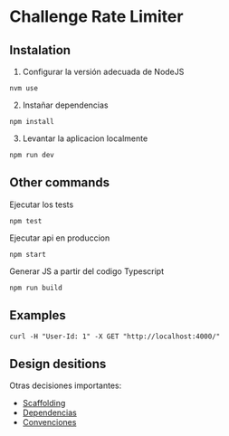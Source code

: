 # Challenge Rate Limiter

## Instalation
1. Configurar la versión adecuada de NodeJS
```
nvm use
```
2. Instañar dependencias
```
npm install
```
3. Levantar la aplicacion localmente
```
npm run dev
```
## Other commands
Ejecutar los tests
```
npm test
```
Ejecutar api en produccion
```
npm start
```
Generar JS a partir del codigo Typescript
```
npm run build
```
## Examples
```curl
curl -H "User-Id: 1" -X GET "http://localhost:4000/"
```

## Design desitions

Otras decisiones importantes:
- [Scaffolding](docs/scaffolding.md)
- [Dependencias](docs/dependencies.md)
- [Convenciones](docs/conventions.md)
